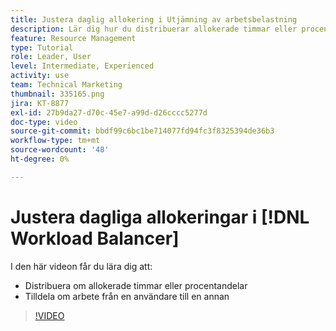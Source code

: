 ```yaml
---
title: Justera daglig allokering i Utjämning av arbetsbelastning
description: Lär dig hur du distribuerar allokerade timmar eller procentvärden och omtilldelar arbete från en användare till en annan.
feature: Resource Management
type: Tutorial
role: Leader, User
level: Intermediate, Experienced
activity: use
team: Technical Marketing
thumbnail: 335165.png
jira: KT-8877
exl-id: 27b9da27-d70c-45e7-a99d-d26cccc5277d
doc-type: video
source-git-commit: bbdf99c6bc1be714077fd94fc3f8325394de36b3
workflow-type: tm+mt
source-wordcount: '48'
ht-degree: 0%

---
```


# Justera dagliga allokeringar i [!DNL Workload Balancer]

I den här videon får du lära dig att:

* Distribuera om allokerade timmar eller procentandelar
* Tilldela om arbete från en användare till en annan


>[!VIDEO](https://video.tv.adobe.com/v/335165/?quality=12&learn=on&enablevpops=1)
